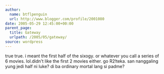 ```yaml
---
author:
  name: btflpenguin
  url: http://www.blogger.com/profile/2001080
date: 2005-05-29 12:45:00+00:00
parent_page:
  title: Gateway
  urlpath: /2005/05/gateway/
source: wordpress
---
```


true true. i meant the first half of the sixogy. or whatever you call a series  of 6 movies. lol.didn't like the first 2 movies either. go R2!teka. san nanggaling yung jedi half ni luke? di ba ordinary mortal lang si  padme?